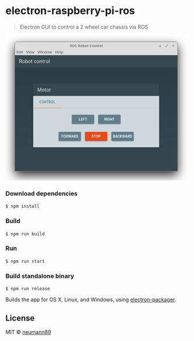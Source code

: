 # electron-raspberry-pi-ros

> Electron GUI to control a 2 wheel car chassis via ROS

![Screenshot](images/screenshot.jpg)

### Download dependencies

```
$ npm install
```

### Build

```
$ npm run build
```

### Run

```
$ npm run start
```

### Build standalone binary
```
$ npm run release
```

Builds the app for OS X, Linux, and Windows, using [electron-packager](https://github.com/electron-userland/electron-packager).


## License

MIT © [neumann89](https://github.com/neumann89/)
